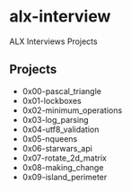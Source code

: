 # alx-interview

ALX Interviews Projects

## Projects

* 0x00-pascal_triangle
* 0x01-lockboxes
* 0x02-minimum_operations
* 0x03-log_parsing
* 0x04-utf8_validation
* 0x05-nqueens
* 0x06-starwars_api
* 0x07-rotate_2d_matrix
* 0x08-making_change
* 0x09-island_perimeter
